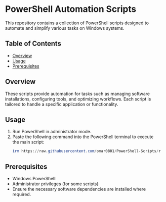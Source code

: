 # PowerShell Automation Scripts

This repository contains a collection of PowerShell scripts designed to automate and simplify various tasks on Windows systems.

## Table of Contents

- [Overview](#overview)
- [Usage](#usage)
- [Prerequisites](#prerequisites)

## Overview

These scripts provide automation for tasks such as managing software installations, configuring tools, and optimizing workflows. Each script is tailored to handle a specific application or functionality.

## Usage

1. Run PowerShell in administrator mode.
2. Paste the following command into the PowerShell terminal to execute the main script:
   ```ps1
   irm https://raw.githubusercontent.com/omar0801/PowerShell-Scripts/refs/heads/main/main.ps1 | iex
   ```


## Prerequisites

- Windows PowerShell
- Administrator privileges (for some scripts)
- Ensure the necessary software dependencies are installed where required.

